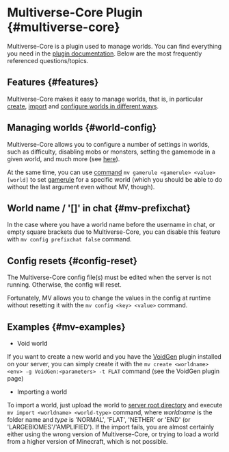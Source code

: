# Multiverse-Core Plugin {#multiverse-core}
Multiverse-Core is a plugin used to manage worlds. You can find everything you need in the [plugin documentation](https://github.com/Multiverse/Multiverse-Core/wiki). Below are the most frequently referenced questions/topics.

## Features {#features}
Multiverse-Core makes it easy to manage worlds, that is, in particular [create](https://github.com/Multiverse/Multiverse-Core/wiki/Command-Reference#create-command), [import](https://github.com/Multiverse/Multiverse-Core/wiki/Command-Reference#import-command) and [configure worlds in different ways](#world-config).

## Managing worlds {#world-config}
Multiverse-Core allows you to configure a number of settings in worlds, such as difficulty, disabling mobs or monsters, setting the gamemode in a given world, and much more (see [here](https://github.com/Multiverse/Multiverse-Core/wiki/World-properties)).

At the same time, you can use [command](../../general/commands.md#commands) `mv gamerule <gamerule> <value> [world]` to set [gamerule](../../vanilla/game-rules.md#gamerules) for a specific world (which you should be able to do without the last argument even without MV, though).

## World name / '[]' in chat {#mv-prefixchat}
In the case where you have a world name before the username in chat, or empty square brackets due to Multiverse-Core, you can disable this feature with `mv config prefixchat false` command.

## Config resets {#config-reset}
The Multiverse-Core config file(s) must be edited when the server is not running. Otherwise, the config will reset.

Fortunately, MV allows you to change the values in the config at runtime without resetting it with the `mv config <key> <value>` command.

## Examples {#mv-examples}
- Void world

If you want to create a new world and you have the [VoidGen](https://www.spigotmc.org/resources/voidgen.25391/) plugin installed on your server, you can simply create it with the `mv create <worldname> <env> -g VoidGen:<parameters> -t FLAT` command (see the VoidGen plugin page)

- Importing a world

To import a world, just upload the world to [server root directory](~root-directory) and execute `mv import <worldname> <world-type>` command, where *worldname* is the folder name and *type* is 'NORMAL', 'FLAT', 'NETHER' or 'END' (or 'LARGEBIOMES'/'AMPLIFIED'). If the import fails, you are almost certainly either using the wrong version of Multiverse-Core, or trying to load a world from a higher version of Minecraft, which is not possible.